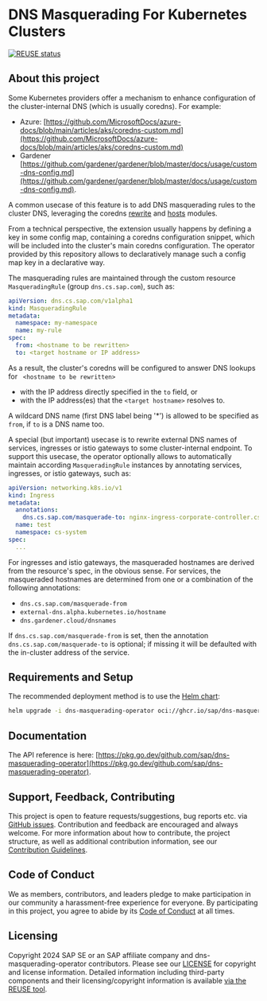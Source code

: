 # DNS Masquerading For Kubernetes Clusters

[![REUSE status](https://api.reuse.software/badge/github.com/SAP/dns-masquerading-operator)](https://api.reuse.software/info/github.com/SAP/dns-masquerading-operator)

## About this project

Some Kubernetes providers offer a mechanism to enhance configuration of the cluster-internal DNS (which is usually coredns).
For example:

- Azure: [https://github.com/MicrosoftDocs/azure-docs/blob/main/articles/aks/coredns-custom.md](https://github.com/MicrosoftDocs/azure-docs/blob/main/articles/aks/coredns-custom.md)
- Gardener [https://github.com/gardener/gardener/blob/master/docs/usage/custom-dns-config.md](https://github.com/gardener/gardener/blob/master/docs/usage/custom-dns-config.md).

A common usecase of this feature is to add DNS masquerading rules to the cluster DNS, leveraging the coredns [rewrite](https://coredns.io/plugins/rewrite/) and [hosts](https://coredns.io/plugins/hosts/) modules.

From a technical perspective, the extension usually happens by defining a key in some config map, containing a coredns configuration snippet, which will be included into the cluster's main coredns configuration. The operator provided by this repository allows to declaratively manage such a config map key in a declarative way.

The masquerading rules are maintained through the custom resource `MasqueradingRule` (group `dns.cs.sap.com`), such as:

```yaml
apiVersion: dns.cs.sap.com/v1alpha1
kind: MasqueradingRule
metadata:
  namespace: my-namespace
  name: my-rule
spec:
  from: <hostname to be rewritten>
  to: <target hostname or IP address>
```

As a result, the cluster's coredns will be configured to answer DNS lookups for ` <hostname to be rewritten>`
- with the IP address directly specified in the `to` field, or
- with the IP address(es) that the `<target hostname>` resolves to.

A wildcard DNS name (first DNS label being '*') is allowed to be specified as `from`, if `to` is a DNS name too.

A special (but important) usecase is to rewrite external DNS names of services, ingresses or istio gateways to some cluster-internal endpoint.
To support this usecase, the operator optionally allows to automatically maintain according `MasqueradingRule` instances by annotating services, ingresses, or istio gateways, such as:

```yaml
apiVersion: networking.k8s.io/v1
kind: Ingress
metadata:
  annotations:
    dns.cs.sap.com/masquerade-to: nginx-ingress-corporate-controller.cs-system.svc.cluster.local
  name: test
  namespace: cs-system
spec:
  ...
```

For ingresses and istio gateways, the masqueraded hostnames are derived from the resource's spec, in the obvious sense.
For services, the masqueraded hostnames are determined from one or a combination of the following annotations:
- `dns.cs.sap.com/masquerade-from`
- `external-dns.alpha.kubernetes.io/hostname`
- `dns.gardener.cloud/dnsnames`

If `dns.cs.sap.com/masquerade-from` is set, then the annotation `dns.cs.sap.com/masquerade-to` is optional; if missing it will be defaulted with
the in-cluster address of the service.

## Requirements and Setup

The recommended deployment method is to use the [Helm chart](https://github.com/sap/dns-masquerading-operator-helm):

```bash
helm upgrade -i dns-masquerading-operator oci://ghcr.io/sap/dns-masquerading-operator-helm/dns-masquerading-operator
```

## Documentation
 
The API reference is here: [https://pkg.go.dev/github.com/sap/dns-masquerading-operator](https://pkg.go.dev/github.com/sap/dns-masquerading-operator).

## Support, Feedback, Contributing

This project is open to feature requests/suggestions, bug reports etc. via [GitHub issues](https://github.com/SAP/dns-masquerading-operator/issues). Contribution and feedback are encouraged and always welcome. For more information about how to contribute, the project structure, as well as additional contribution information, see our [Contribution Guidelines](CONTRIBUTING.md).

## Code of Conduct

We as members, contributors, and leaders pledge to make participation in our community a harassment-free experience for everyone. By participating in this project, you agree to abide by its [Code of Conduct](https://github.com/SAP/.github/blob/main/CODE_OF_CONDUCT.md) at all times.

## Licensing

Copyright 2024 SAP SE or an SAP affiliate company and dns-masquerading-operator contributors. Please see our [LICENSE](LICENSE) for copyright and license information. Detailed information including third-party components and their licensing/copyright information is available [via the REUSE tool](https://api.reuse.software/info/github.com/SAP/dns-masquerading-operator).
